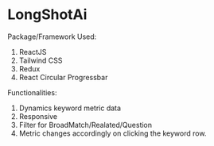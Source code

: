 # LongShotAi

Package/Framework Used:
1. ReactJS
2. Tailwind CSS
3. Redux
4. React Circular Progressbar

Functionalities:
1. Dynamics keyword metric data 
2. Responsive
3. Filter for BroadMatch/Realated/Question
4. Metric changes accordingly on clicking the keyword row.
